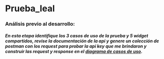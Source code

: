 # Prueba_leal

### Análisis previo al desarrollo:

##### En esta etapa identifique los 3 casos de uso de la prueba y 5 widget compartidos, revise la documentación de la api y genere un colección de postman con los request para probar la api key que me brindaron y construir las request y response en el [diagrama de casos de uso](https://drive.google.com/file/d/1g5_EDGLEptL954vJEEEiqzZm5e3i-2T3/view?usp=sharing). 
